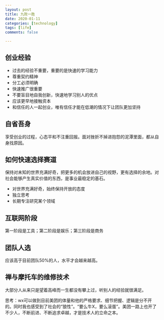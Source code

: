 ```yaml
---
layout: post
title: 九败一胜
date: 2020-01-11
categories: [technology]
tags: [life]
comments: false

---
```






## 创业经验

- 过去的经验不重要，重要的是快速的学习能力
- 尊重契约精神
- 分工必须明确
- 快速推广很重要
- 不要盲目地自我创新，快速地学习别人的优点
- 应该更早地接触资本
- 和信任的人一起创业，唯有信任才能在低潮的情况下让团队更加坚持



## 自省吾身

享受创业的过程，心态平和不注重回报。面对挫折不掉进抱怨的泥潭里面，都从自身找原因。



## 如何快速选择赛道

保持对未知的世界充满好奇，把更多的机会放进自己的视野，更有选择的余地。对社会能够产生真实价值的东西，是事业最稳定的基石。

- 对世界充满好奇，始终保持开放的态度
- 独立思考
- 长期专注研究某个领域



## 互联网阶段

第一阶段是工具；第二阶段是娱乐；第三阶段是商务

## 团队人选

应该高于目前团队50%的人，水平才会越来越高。

## 禅与摩托车的维修技术

大部分人从来只是望着高峰而一生都没有攀上过，听别人的经验就很满足。



思考：wx可以做到目前美团的体量和他的严格要求、细节把握、逻辑是分不开的。同时我也感受到了社会的“狼性”。“要么牛X，要么滚蛋”。美团一路上也开了不少人，不断前进、不断追求卓越，才是技术人的立命之本。



